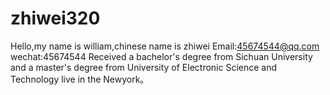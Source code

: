 # zhiwei320
Hello,my name is william,chinese name is zhiwei
Email:45674544@qq.com
wechat:45674544
Received a bachelor's degree from Sichuan University and a master's degree from University of Electronic Science and Technology
live in the Newyork。
